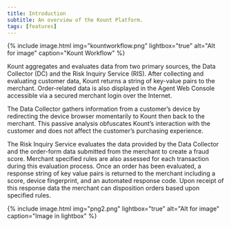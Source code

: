 ```yaml
---
title: Introduction 
subtitle: An overview of the Kount Platform.
tags: [features]
---
```


{% include image.html img="kountworkflow.png" lightbox="true" alt="Alt for image" caption="Kount Workflow" %}

Kount aggregates and evaluates data from two primary sources, the Data Collector (DC) and the Risk Inquiry Service (RIS). After collecting and evaluating customer data, Kount returns a string of key-value pairs to the merchant. Order-related data is also displayed in the Agent Web Console accessible via a secured merchant login over the Internet.

The Data Collector gathers information from a customer’s device by redirecting the device browser momentarily to Kount then back to the merchant. This passive analysis obfuscates Kount’s interaction with the customer and does not affect the customer’s purchasing experience.

The Risk Inquiry Service evaluates the data provided by the Data Collector and the order-form data submitted from the merchant to create a fraud score. Merchant specified rules are also assessed for each transaction during this evaluation process. Once an order has been evaluated, a response string of key value pairs is returned to the merchant including a score, device fingerprint, and an automated response code. Upon receipt of this response data the merchant can disposition orders based upon specified rules.

{% include image.html img="png2.png" lightbox="true" alt="Alt for image" caption="Image in lightbox" %}

